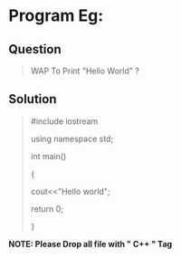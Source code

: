 # Program Eg:

## Question
> WAP To Print "Hello World" ?

## Solution
> #include iostream
>
> using namespace std;
> 
> int main()
>
> {
>
>   cout<<"Hello world";
>
>   return 0;
>
> }

**NOTE: Please Drop all file with " C++ " Tag**
